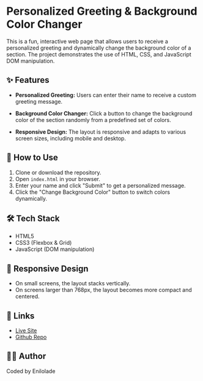 # Personalized Greeting & Background Color Changer

This is a fun, interactive web page that allows users to receive a personalized greeting and dynamically change the background color of a section. The project demonstrates the use of HTML, CSS, and JavaScript DOM manipulation.

## ✨ Features

- **Personalized Greeting:**
  Users can enter their name to receive a custom greeting message.

- **Background Color Changer:**
  Click a button to change the background color of the section randomly from a predefined set of colors.

- **Responsive Design:**
  The layout is responsive and adapts to various screen sizes, including mobile and desktop.

## 🚀 How to Use

1. Clone or download the repository.
2. Open `index.html` in your browser.
3. Enter your name and click "Submit" to get a personalized message.
4. Click the "Change Background Color" button to switch colors dynamically.

## 🛠 Tech Stack

- HTML5
- CSS3 (Flexbox & Grid)
- JavaScript (DOM manipulation)

## 📱 Responsive Design

- On small screens, the layout stacks vertically.
- On screens larger than 768px, the layout becomes more compact and centered.

## 🔗 Links

- [Live Site](https://enilolade.github.io/lilac-dom-assignment/)
- [Github Repo](https://github.com/Enilolade/lilac-dom-assignment)

## 🧑‍💻 Author

Coded by Enilolade
